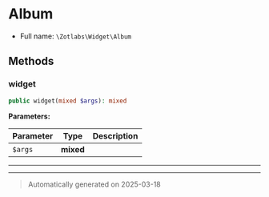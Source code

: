 
# Album





* Full name: `\Zotlabs\Widget\Album`




## Methods


### widget



```php
public widget(mixed $args): mixed
```








**Parameters:**

| Parameter | Type | Description |
|-----------|------|-------------|
| `$args` | **mixed** |  |





***


***
> Automatically generated on 2025-03-18
